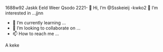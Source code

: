 1688w92
Jaskk
Eeld
Weer
Qsodo
2221- 👋 Hi, I’m @Ssskeieij
-kwko2
 👀 I’m interested in ...jjnn
- 🌱 I’m currently learning ...
- 💞️ I’m looking to collaborate on ...
- 📫 How to reach me ...

<!---
Ssskeieij/Ssskeieij is a ✨ special ✨ repository because its `README.md` (this file) appears on your GitHub profile.
You can click the Preview link to take a look at your changes.
--->
A keke
